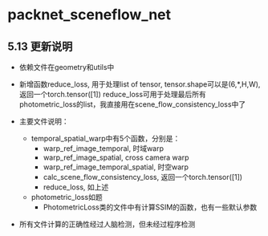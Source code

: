 # packnet_sceneflow_net

## 5.13 更新说明
- 依赖文件在geometry和utils中
- 新增函数reduce_loss, 用于处理list of tensor, tensor.shape可以是(6,*,H,W),返回一个torch.tensor([1])
reduce_loss可用于处理最后所有photometric_loss的list，我直接用在scene_flow_consistency_loss中了

- 主要文件说明：
    - temporal_spatial_warp中有5个函数，分别是：
        - warp_ref_image_temporal, 时域warp
        - warp_ref_image_spatial, cross camera warp
        - warp_ref_image_temporal_spatial, 时空warp
        - calc_scene_flow_consistency_loss, 返回一个torch.tensor([1])
        - reduce_loss, 如上述
    - photometric_loss如题
        - PhotometricLoss类的文件中有计算SSIM的函数，也有一些默认参数
- 所有文件计算的正确性经过人脑检测，但未经过程序检测